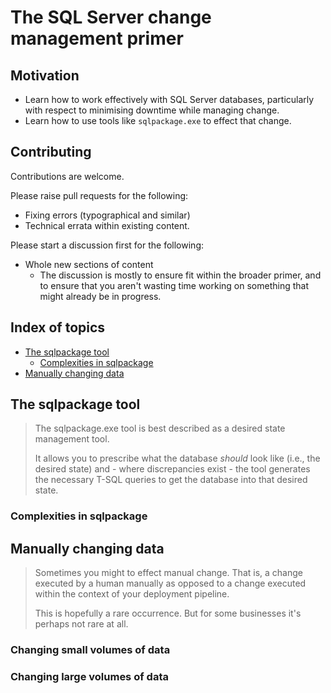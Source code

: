 # The SQL Server change management primer

## Motivation

* Learn how to work effectively with SQL Server databases, particularly with respect to minimising downtime while managing change.
* Learn how to use tools like `sqlpackage.exe` to effect that change.

## Contributing

Contributions are welcome.

Please raise pull requests for the following:
* Fixing errors (typographical and similar)
* Technical errata within existing content.

Please start a discussion first for the following:
* Whole new sections of content
  * The discussion is mostly to ensure fit within the broader primer, and to ensure that you aren't wasting time working on something that might already be in progress.

## Index of topics

* [The sqlpackage tool](#the-sqlpackage-tool)
  * [Complexities in sqlpackage](#complexities-in-sqlpackage)
* [Manually changing data](#manually-changing-data)


## The sqlpackage tool

> The sqlpackage.exe tool is best described as a desired state management tool.
>
> It allows you to prescribe what the database *should* look like (i.e., the desired state) and - where discrepancies exist - the tool generates the necessary T-SQL queries to get the database into that desired state.

### Complexities in sqlpackage

## Manually changing data

> Sometimes you might to effect manual change. That is, a change executed by a human manually as opposed to a change executed within the context of your deployment pipeline.
>
> This is hopefully a rare occurrence. But for some businesses it's perhaps not rare at all.

### Changing small volumes of data

### Changing large volumes of data
